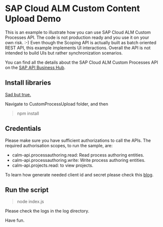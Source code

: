 # SAP Cloud ALM Custom Content Upload Demo

This is an example to illustrate how you can use SAP Cloud ALM Custom Processes API. The code is not production ready and you use it on your own risk. :-)
Even though the Scoping API is actually built as batch oriented REST API, this example implements UI interactions. Overall the API is not intended to build UIs but rather synchronization scenarios.

You can find all the details about the SAP Cloud ALM Custom Processes API on the [SAP API Business Hub](https://api.sap.com/api/CALM_PM/overview).

## Install libraries

[Sad but true.](https://www.monkeyuser.com/2017/npm-delivery/)

Navigate to CustomProcessUpload folder, and then

> npm install
> 
## Credentials

Please make sure you have sufficient authorizations to call the APIs. 
The required authorisation scopes, to run the sample, are:

* calm-api.processauthoring.read: Read process authoring entities.
* calm-api.processauthoring.write: Write process authoring entities.
* calm-api.projects.read: to view projects.

To learn how generate needed client id and secret please check this [blog](https://blogs.sap.com/2021/08/12/sap-cloud-alm-extend-with-api-get-started-with-sap-cloud-alm-api/).

## Run the script

> node index.js

Please check the logs in the log directory.

Have fun.